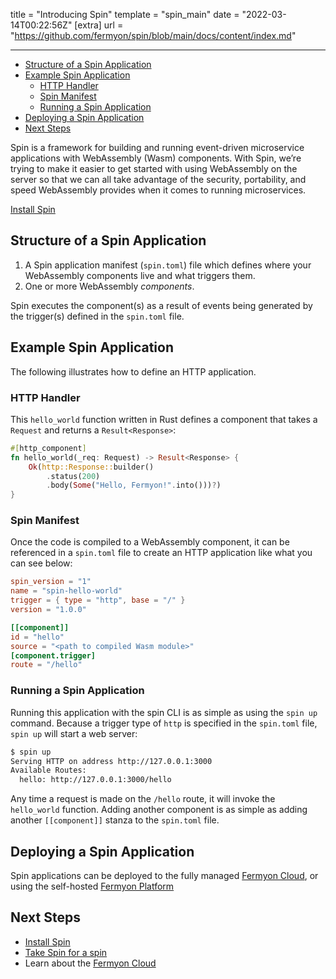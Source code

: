 title = "Introducing Spin"
template = "spin_main"
date = "2022-03-14T00:22:56Z"
[extra]
url = "https://github.com/fermyon/spin/blob/main/docs/content/index.md"

---
- [Structure of a Spin Application](#structure-of-a-spin-application)
- [Example Spin Application](#example-spin-application)
  - [HTTP Handler](#http-handler)
  - [Spin Manifest](#spin-manifest)
  - [Running a Spin Application](#running-a-spin-application)
- [Deploying a Spin Application](#deploying-a-spin-application)
- [Next Steps](#next-steps)

Spin is a framework for building and running event-driven microservice applications with WebAssembly (Wasm) components. With Spin, we’re trying to make it easier to get started with using WebAssembly on the server so that we can all take advantage of the security, portability, and speed WebAssembly provides when it comes to running microservices.

[Install Spin](install)

## Structure of a Spin Application

1. A Spin application manifest (`spin.toml`) file which defines where your WebAssembly
   components live and what triggers them.
2. One or more WebAssembly _components_.

Spin executes the component(s) as a result of events being generated by the trigger(s)
defined in the `spin.toml` file.

## Example Spin Application

The following illustrates how to define an HTTP application.

### HTTP Handler

This `hello_world` function written in Rust defines a component that takes a `Request` and returns a `Result<Response>`:

<!-- @nocpy -->

```rust
#[http_component]​
fn hello_world(_req: Request) -> Result<Response> {​
    Ok(http::Response::builder()​
        .status(200)​
        .body(Some("Hello, Fermyon!".into()))?)​
}​
```

### Spin Manifest

Once the code is compiled to a WebAssembly component, it can be referenced in a `spin.toml`
file to create an HTTP application like what you can see below:

<!-- @nocpy -->

```toml
spin_version = "1"
name = "spin-hello-world"
trigger = { type = "http", base = "/" }
version = "1.0.0"

[[component]]
id = "hello"
source = "<path to compiled Wasm module>"
[component.trigger]
route = "/hello"
```

### Running a Spin Application

Running this application with the spin CLI is as simple as using the `spin up` command.
Because a trigger type of `http` is specified in the `spin.toml` file, `spin up` will start
a web server:

<!-- @selectiveCpy -->

```bash
$ spin up
Serving HTTP on address http://127.0.0.1:3000
Available Routes:
  hello: http://127.0.0.1:3000/hello
```

Any time a request is made on the `/hello` route, it will invoke the
`hello_world` function. Adding another component is as simple as adding another `[[component]]`
stanza to the `spin.toml` file.

## Deploying a Spin Application

Spin applications can be deployed to the fully managed [Fermyon Cloud](/cloud/index), or using the self-hosted [Fermyon Platform](https://www.fermyon.dev)

## Next Steps

- [Install Spin](install)
- [Take Spin for a spin](./quickstart.md)
- Learn about the [Fermyon Cloud](/cloud/index)
